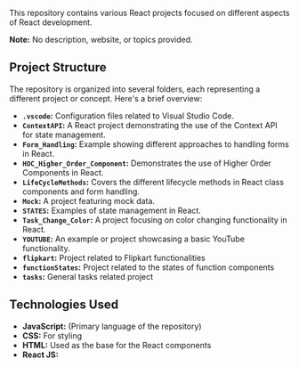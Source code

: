 This repository contains various React projects focused on different aspects of React development.

**Note:** No description, website, or topics provided.

## Project Structure

The repository is organized into several folders, each representing a different project or concept. Here's a brief overview:

*   **`.vscode`:** Configuration files related to Visual Studio Code.
*   **`ContextAPI`:** A React project demonstrating the use of the Context API for state management.
*   **`Form_Handling`:** Example showing different approaches to handling forms in React. 
*   **`HOC_Higher_Order_Component`:** Demonstrates the use of Higher Order Components in React.
*   **`LifeCycleMethods`:** Covers the different lifecycle methods in React class components and form handling.
*   **`Mock`:** A project featuring mock data. 
*   **`STATES`:** Examples of state management in React.
*   **`Task_Change_Color`:**  A project focusing on color changing functionality in React.
*   **`YOUTUBE`:** An example or project showcasing a basic YouTube functionality.
*   **`flipkart`:** Project related to Flipkart functionalities
*   **`functionStates`:** Project related to the states of function components
*   **`tasks`:** General tasks related project

## Technologies Used

*   **JavaScript:** (Primary language of the repository)
*   **CSS:** For styling
*   **HTML:** Used as the base for the React components
*   **React JS:** 
